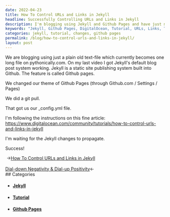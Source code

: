 ```yaml
---
date: 2022-04-23
title: How To Control URLs and Links in Jekyll
headline: Successfully Controlling URLs and Links in Jekyll
description: I'm blogging using Jekyll and Github Pages and have just made some changes to the theme. I'm now following a DigitalOcean tutorial to control URLs and links in Jekyll - hoping for successful changes to propagate soon! Read my blog post to find out how I did it.
keywords: "Jekyll, Github Pages, DigitalOcean, Tutorial, URLs, Links, Theme, Changes, Propagate, Pythonically.com, Default Blog Post System, `_config.yml`, Git Pull"
categories: jekyll, tutorial, changes, github pages
permalink: /blog/how-to-control-urls-and-links-in-jekyll/
layout: post
---
```



We are blogging using just a plain old text-file which currently becomes one
long file on pythonically.com. On my last video I got Jekyll's default blog
post system working. Jekyll is a static site publishing system built into
Github. The feature is called Github pages.

We changed our theme of Github Pages (through Github.com / Settings / Pages)

We did a git pull.

That got us our \_config.yml file.

I'm following the instructions on this fine article:
https://www.digitalocean.com/community/tutorials/how-to-control-urls-and-links-in-jekyll

I'm waiting for the Jekyll changes to propagate.

Success!


<div class="post-nav"><div class="post-nav-prev"><span class="arrow">&nbsp;&rarr;</span><a href="/blog/how-to-control-urls-and-links-in-jekyll/">How To Control URLs and Links in Jekyll</a></div> &nbsp; <div class="post-nav-next"><a href="/blog/dial-down-negativity-dial-up-positivity/">Dial-down Negativity & Dial-up Positivity</a><span class="arrow">&larr;&nbsp;</span></div></div>
## Categories

<ul>
<li><h4><a href='/jekyll/'>Jekyll</a></h4></li>
<li><h4><a href='/tutorial/'>Tutorial</a></h4></li>
<li><h4><a href='/github-pages/'>Github Pages</a></h4></li></ul>